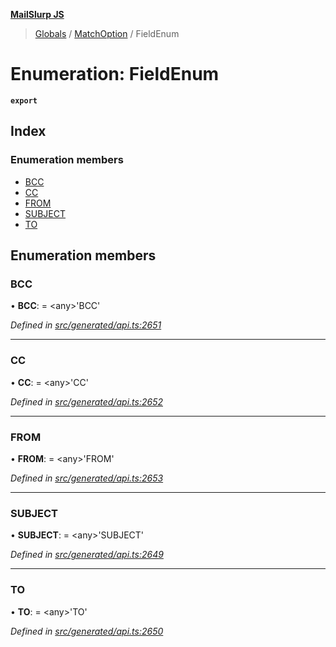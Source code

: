 **[MailSlurp JS](../README.md)**

> [Globals](../README.md) / [MatchOption](../modules/matchoption.md) / FieldEnum

# Enumeration: FieldEnum

**`export`** 

## Index

### Enumeration members

* [BCC](matchoption.fieldenum.md#bcc)
* [CC](matchoption.fieldenum.md#cc)
* [FROM](matchoption.fieldenum.md#from)
* [SUBJECT](matchoption.fieldenum.md#subject)
* [TO](matchoption.fieldenum.md#to)

## Enumeration members

### BCC

•  **BCC**:  = \<any>'BCC'

*Defined in [src/generated/api.ts:2651](https://github.com/mailslurp/mailslurp-client/blob/b27590b/src/generated/api.ts#L2651)*

___

### CC

•  **CC**:  = \<any>'CC'

*Defined in [src/generated/api.ts:2652](https://github.com/mailslurp/mailslurp-client/blob/b27590b/src/generated/api.ts#L2652)*

___

### FROM

•  **FROM**:  = \<any>'FROM'

*Defined in [src/generated/api.ts:2653](https://github.com/mailslurp/mailslurp-client/blob/b27590b/src/generated/api.ts#L2653)*

___

### SUBJECT

•  **SUBJECT**:  = \<any>'SUBJECT'

*Defined in [src/generated/api.ts:2649](https://github.com/mailslurp/mailslurp-client/blob/b27590b/src/generated/api.ts#L2649)*

___

### TO

•  **TO**:  = \<any>'TO'

*Defined in [src/generated/api.ts:2650](https://github.com/mailslurp/mailslurp-client/blob/b27590b/src/generated/api.ts#L2650)*
